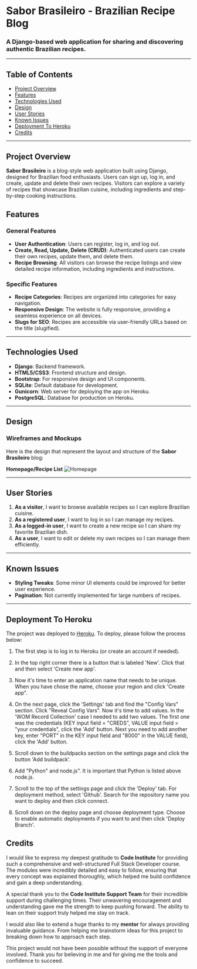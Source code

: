 # Sabor Brasileiro - Brazilian Recipe Blog

### A Django-based web application for sharing and discovering authentic Brazilian recipes.

---

## Table of Contents

- [Project Overview](#project-overview)
- [Features](#features)
- [Technologies Used](#technologies-used)
- [Design](#design)
- [User Stories](#user-stories)
- [Known Issues](#known-issues)
- [Deployment To Heroku](#deployment-to-heroku)
- [Credits](#credits)

---

## Project Overview

**Sabor Brasileiro** is a blog-style web application built using Django, designed for Brazilian food enthusiasts. Users can sign up, log in, and create, update and delete their own recipes. Visitors can explore a variety of recipes that showcase Brazilian cuisine, including ingredients and step-by-step cooking instructions.

## Features

### General Features
- **User Authentication**: Users can register, log in, and log out.
- **Create, Read, Update, Delete (CRUD)**: Authenticated users can create their own recipes, update them, and delete them.
- **Recipe Browsing**: All visitors can browse the recipe listings and view detailed recipe information, including ingredients and instructions.

### Specific Features
- **Recipe Categories**: Recipes are organized into categories for easy navigation.
- **Responsive Design**: The website is fully responsive, providing a seamless experience on all devices.
- **Slugs for SEO**: Recipes are accessible via user-friendly URLs based on the title (slugified).
  
---

## Technologies Used

- **Django**: Backend framework.
- **HTML5/CSS3**: Frontend structure and design.
- **Bootstrap**: For responsive design and UI components.
- **SQLite**: Default database for development.
- **Gunicorn**: Web server for deploying the app on Heroku.
- **PostgreSQL**: Database for production on Heroku.

---

## Design

### Wireframes and Mockups

Here is the design that represent the layout and structure of the **Sabor Brasileiro** blog:

 **Homepage/Recipe List**
   ![Homepage](static/images/design.png)

---

## User Stories

1. **As a visitor**, I want to browse available recipes so I can explore Brazilian cuisine.
2. **As a registered user**, I want to log in so I can manage my recipes.
3. **As a logged-in user**, I want to create a new recipe so I can share my favorite Brazilian dish.
4. **As a user**, I want to edit or delete my own recipes so I can manage them efficiently.

---

## Known Issues

- **Styling Tweaks**: Some minor UI elements could be improved for better user experience.
- **Pagination**: Not currently implemented for large numbers of recipes.

---

## Deployment To Heroku 

The project was deployed to [Heroku](https://www.heroku.com). To deploy, please follow the process below:

1. The first step is to log in to Heroku (or create an account if needed).

2. In the top right corner there is a button that is labeled 'New'. Click that and then select 'Create new app'.

3. Now it's time to enter an application name that needs to be unique. When you have chose the name, choose your region and click 'Create app".

4. On the next page, click the 'Settings' tab and find the "Config Vars" section. Click "Reveal Config Vars". Now it's time to add values. In the 'WOM Record Collection' case I needed to add two values. The first one was the credentials (KEY input field = "CREDS", VALUE input field = "your credentials", click the 'Add' button. Next you need to add another key, enter "PORT" in the KEY input field and "8000" in the VALUE field), click the 'Add' button.

5. Scroll down to the buildpacks section on the settings page and click the button 'Add buildpack'.

6. Add "Python" and node.js". It is important that Python is listed above node.js.

7. Scroll to the top of the settings page and click the 'Deploy' tab. For deployment method, select 'Github'. Search for the repository name you want to deploy and then click connect.

8. Scroll down on the deploy page and choose deployment type. Choose to enable automatic deployments if you want to and then  click 'Deploy Branch'.

## Credits

I would like to express my deepest gratitude to **Code Institute** for providing such a comprehensive and well-structured Full Stack Developer course. The modules were incredibly detailed and easy to follow, ensuring that every concept was explained thoroughly, which helped me build confidence and gain a deep understanding.

A special thank you to the **Code Institute Support Team** for their incredible support during challenging times. Their unwavering encouragement and understanding gave me the strength to keep pushing forward. The ability to lean on their support truly helped me stay on track.

I would also like to extend a huge thanks to my **mentor** for always providing invaluable guidance. From helping me brainstorm ideas for this project to breaking down how to approach each step.

This project would not have been possible without the support of everyone involved. Thank you for believing in me and for giving me the tools and confidence to succeed.


